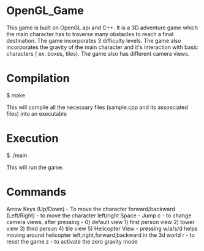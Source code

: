 OpenGL_Game
===========

This game is built on OpenGL api and C++. It is a 3D adventure game which the main character has to traverse many obstacles to reach a final destination. The game incorporates 3 difficulty levels. The game also incorporates the gravity of the main character and it's interaction with basic characters ( ex. boxes, tiles). The game also has different camera views.

Compilation
===========

$ make
 
This will compile all the necessary files (sample.cpp and its assosciated files) into an executable

Execution
===========

$ ./main

This will run the game. 

Commands
===========

Arrow Keys (Up/Down) - To move the character forward/backward
           (Left/Right) - to move the character left/right
Space - Jump
c - to change camera views.
  after pressing -
    0) default view
    1) first person view
    2) tower view
    3) third person
    4) tile view
    5) Helicopter View
      - pressing w/a/s/d helps moving around helicopter left,right,forward,backward in the 3d world
r - to reset the game
z - to activate the zero gravity mode
